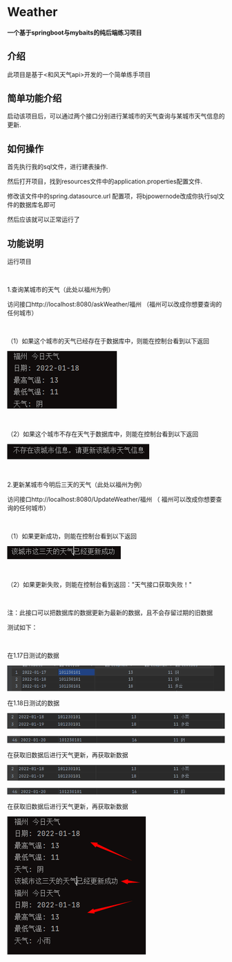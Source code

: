 # Weather   

 

####                                                            一个基于springboot与mybaits的纯后端练习项目


## 介绍
此项目是基于<和风天气api>开发的一个简单练手项目


## 简单功能介绍
<p> 启动该项目后，可以通过两个接口分别进行某城市的天气查询与某城市天气信息的更新.</p>


## 如何操作
<p>首先执行我的sql文件，进行建表操作.</p>
<p>然后打开项目，找到resources文件中的application.properties配置文件.</p>
<p>修改该文件中的spring.datasource.url  配置项，将bjpowernode改成你执行sql文件的数据库名即可</p>
<p>然后应该就可以正常运行了</p>

## 功能说明
 运行项目

<br>

 1.查询某城市的天气（此处以福州为例）

 <p>访问接口http://localhost:8080/askWeather/福州   （福州可以改成你想要查询的任何城市）
</p>
<br>

 <p>（1）如果这个城市的天气已经存在于数据库中，则能在控制台看到以下返回</p>

 ![天气查询返回](https://github.com/Anthony-L01/Picture1/raw/cedfe9cdc79c04682f11577e0674d7897c636372/Weather/OldWeather.png)

<br>

 <p>（2）如果这个城市不存在天气于数据库中，则能在控制台看到以下返回</p>

 ![城市不存在](https://github.com/Anthony-L01/Picture1/raw/cedfe9cdc79c04682f11577e0674d7897c636372/Weather/NoData.png)

<br>

 2.更新某城市今明后三天的天气（此处以福州为例）
 <p>访问接口http://localhost:8080/UpdateWeather/福州   （ 福州可以改成你想要查询的任何城市）</p>
<br>

 <p>（1）如果更新成功，则能在控制台看到以下返回</p>

 ![更新天气成功](https://github.com/Anthony-L01/Picture1/raw/cedfe9cdc79c04682f11577e0674d7897c636372/Weather/UpdateSuccess.png)

<br>

 <p>（2）如果更新失败，则能在控制台看到返回："天气接口获取失败！"</p>

<br>

 <p>注：此接口可以把数据库的数据更新为最新的数据，且不会存留过期的旧数据</p>
 <p>测试如下：</p>
<br>

 <p>在1.17日测试的数据</p>

![OldData](https://github.com/Anthony-L01/Picture1/raw/cedfe9cdc79c04682f11577e0674d7897c636372/Weather/OldData.png)
 <p>在1.18日测试的数据</p>

 
![NewData1](https://github.com/Anthony-L01/Picture1/raw/cedfe9cdc79c04682f11577e0674d7897c636372/Weather/NewData1.png)

![NewData2](https://github.com/Anthony-L01/Picture1/raw/cedfe9cdc79c04682f11577e0674d7897c636372/Weather/NewData2.png)

 <p>在获取旧数据后进行天气更新，再获取新数据</p>
 

![NewData1](https://github.com/Anthony-L01/Picture1/raw/cedfe9cdc79c04682f11577e0674d7897c636372/Weather/NewData1.png)

![NewData2](https://github.com/Anthony-L01/Picture1/raw/cedfe9cdc79c04682f11577e0674d7897c636372/Weather/NewData2.png)

 <p>在获取旧数据后进行天气更新，再获取新数据</p>

![更新前后](https://github.com/Anthony-L01/Picture1/raw/cedfe9cdc79c04682f11577e0674d7897c636372/Weather/UpdateWeather.png)

